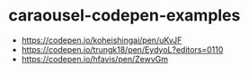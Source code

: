 # caraousel-codepen-examples

- https://codepen.io/koheishingai/pen/uKvJF
- https://codepen.io/trungk18/pen/EydyoL?editors=0110
- https://codepen.io/hfavis/pen/ZewvGm
